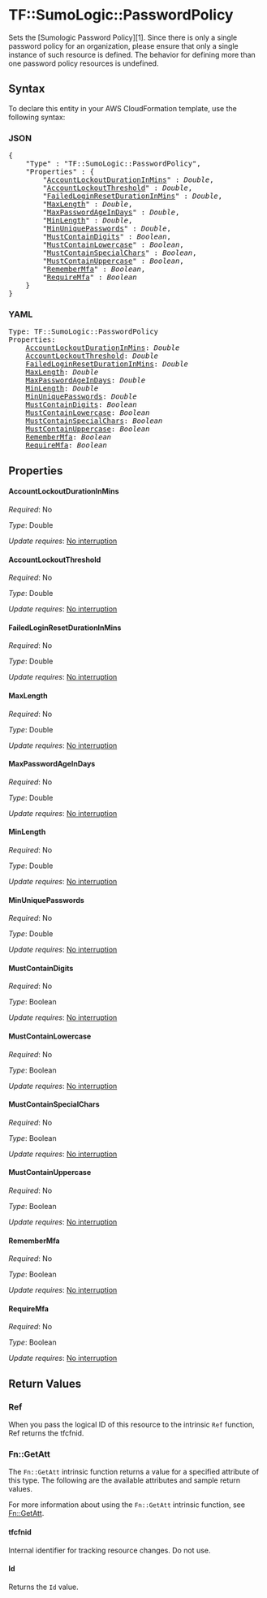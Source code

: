 # TF::SumoLogic::PasswordPolicy

Sets the [Sumologic Password Policy][1]. Since there is only a single password policy for an organization,
please ensure that only a single instance of such resource is defined.
The behavior for defining more than one password policy resources is undefined.

## Syntax

To declare this entity in your AWS CloudFormation template, use the following syntax:

### JSON

<pre>
{
    "Type" : "TF::SumoLogic::PasswordPolicy",
    "Properties" : {
        "<a href="#accountlockoutdurationinmins" title="AccountLockoutDurationInMins">AccountLockoutDurationInMins</a>" : <i>Double</i>,
        "<a href="#accountlockoutthreshold" title="AccountLockoutThreshold">AccountLockoutThreshold</a>" : <i>Double</i>,
        "<a href="#failedloginresetdurationinmins" title="FailedLoginResetDurationInMins">FailedLoginResetDurationInMins</a>" : <i>Double</i>,
        "<a href="#maxlength" title="MaxLength">MaxLength</a>" : <i>Double</i>,
        "<a href="#maxpasswordageindays" title="MaxPasswordAgeInDays">MaxPasswordAgeInDays</a>" : <i>Double</i>,
        "<a href="#minlength" title="MinLength">MinLength</a>" : <i>Double</i>,
        "<a href="#minuniquepasswords" title="MinUniquePasswords">MinUniquePasswords</a>" : <i>Double</i>,
        "<a href="#mustcontaindigits" title="MustContainDigits">MustContainDigits</a>" : <i>Boolean</i>,
        "<a href="#mustcontainlowercase" title="MustContainLowercase">MustContainLowercase</a>" : <i>Boolean</i>,
        "<a href="#mustcontainspecialchars" title="MustContainSpecialChars">MustContainSpecialChars</a>" : <i>Boolean</i>,
        "<a href="#mustcontainuppercase" title="MustContainUppercase">MustContainUppercase</a>" : <i>Boolean</i>,
        "<a href="#remembermfa" title="RememberMfa">RememberMfa</a>" : <i>Boolean</i>,
        "<a href="#requiremfa" title="RequireMfa">RequireMfa</a>" : <i>Boolean</i>
    }
}
</pre>

### YAML

<pre>
Type: TF::SumoLogic::PasswordPolicy
Properties:
    <a href="#accountlockoutdurationinmins" title="AccountLockoutDurationInMins">AccountLockoutDurationInMins</a>: <i>Double</i>
    <a href="#accountlockoutthreshold" title="AccountLockoutThreshold">AccountLockoutThreshold</a>: <i>Double</i>
    <a href="#failedloginresetdurationinmins" title="FailedLoginResetDurationInMins">FailedLoginResetDurationInMins</a>: <i>Double</i>
    <a href="#maxlength" title="MaxLength">MaxLength</a>: <i>Double</i>
    <a href="#maxpasswordageindays" title="MaxPasswordAgeInDays">MaxPasswordAgeInDays</a>: <i>Double</i>
    <a href="#minlength" title="MinLength">MinLength</a>: <i>Double</i>
    <a href="#minuniquepasswords" title="MinUniquePasswords">MinUniquePasswords</a>: <i>Double</i>
    <a href="#mustcontaindigits" title="MustContainDigits">MustContainDigits</a>: <i>Boolean</i>
    <a href="#mustcontainlowercase" title="MustContainLowercase">MustContainLowercase</a>: <i>Boolean</i>
    <a href="#mustcontainspecialchars" title="MustContainSpecialChars">MustContainSpecialChars</a>: <i>Boolean</i>
    <a href="#mustcontainuppercase" title="MustContainUppercase">MustContainUppercase</a>: <i>Boolean</i>
    <a href="#remembermfa" title="RememberMfa">RememberMfa</a>: <i>Boolean</i>
    <a href="#requiremfa" title="RequireMfa">RequireMfa</a>: <i>Boolean</i>
</pre>

## Properties

#### AccountLockoutDurationInMins

_Required_: No

_Type_: Double

_Update requires_: [No interruption](https://docs.aws.amazon.com/AWSCloudFormation/latest/UserGuide/using-cfn-updating-stacks-update-behaviors.html#update-no-interrupt)

#### AccountLockoutThreshold

_Required_: No

_Type_: Double

_Update requires_: [No interruption](https://docs.aws.amazon.com/AWSCloudFormation/latest/UserGuide/using-cfn-updating-stacks-update-behaviors.html#update-no-interrupt)

#### FailedLoginResetDurationInMins

_Required_: No

_Type_: Double

_Update requires_: [No interruption](https://docs.aws.amazon.com/AWSCloudFormation/latest/UserGuide/using-cfn-updating-stacks-update-behaviors.html#update-no-interrupt)

#### MaxLength

_Required_: No

_Type_: Double

_Update requires_: [No interruption](https://docs.aws.amazon.com/AWSCloudFormation/latest/UserGuide/using-cfn-updating-stacks-update-behaviors.html#update-no-interrupt)

#### MaxPasswordAgeInDays

_Required_: No

_Type_: Double

_Update requires_: [No interruption](https://docs.aws.amazon.com/AWSCloudFormation/latest/UserGuide/using-cfn-updating-stacks-update-behaviors.html#update-no-interrupt)

#### MinLength

_Required_: No

_Type_: Double

_Update requires_: [No interruption](https://docs.aws.amazon.com/AWSCloudFormation/latest/UserGuide/using-cfn-updating-stacks-update-behaviors.html#update-no-interrupt)

#### MinUniquePasswords

_Required_: No

_Type_: Double

_Update requires_: [No interruption](https://docs.aws.amazon.com/AWSCloudFormation/latest/UserGuide/using-cfn-updating-stacks-update-behaviors.html#update-no-interrupt)

#### MustContainDigits

_Required_: No

_Type_: Boolean

_Update requires_: [No interruption](https://docs.aws.amazon.com/AWSCloudFormation/latest/UserGuide/using-cfn-updating-stacks-update-behaviors.html#update-no-interrupt)

#### MustContainLowercase

_Required_: No

_Type_: Boolean

_Update requires_: [No interruption](https://docs.aws.amazon.com/AWSCloudFormation/latest/UserGuide/using-cfn-updating-stacks-update-behaviors.html#update-no-interrupt)

#### MustContainSpecialChars

_Required_: No

_Type_: Boolean

_Update requires_: [No interruption](https://docs.aws.amazon.com/AWSCloudFormation/latest/UserGuide/using-cfn-updating-stacks-update-behaviors.html#update-no-interrupt)

#### MustContainUppercase

_Required_: No

_Type_: Boolean

_Update requires_: [No interruption](https://docs.aws.amazon.com/AWSCloudFormation/latest/UserGuide/using-cfn-updating-stacks-update-behaviors.html#update-no-interrupt)

#### RememberMfa

_Required_: No

_Type_: Boolean

_Update requires_: [No interruption](https://docs.aws.amazon.com/AWSCloudFormation/latest/UserGuide/using-cfn-updating-stacks-update-behaviors.html#update-no-interrupt)

#### RequireMfa

_Required_: No

_Type_: Boolean

_Update requires_: [No interruption](https://docs.aws.amazon.com/AWSCloudFormation/latest/UserGuide/using-cfn-updating-stacks-update-behaviors.html#update-no-interrupt)

## Return Values

### Ref

When you pass the logical ID of this resource to the intrinsic `Ref` function, Ref returns the tfcfnid.

### Fn::GetAtt

The `Fn::GetAtt` intrinsic function returns a value for a specified attribute of this type. The following are the available attributes and sample return values.

For more information about using the `Fn::GetAtt` intrinsic function, see [Fn::GetAtt](https://docs.aws.amazon.com/AWSCloudFormation/latest/UserGuide/intrinsic-function-reference-getatt.html).

#### tfcfnid

Internal identifier for tracking resource changes. Do not use.

#### Id

Returns the <code>Id</code> value.

